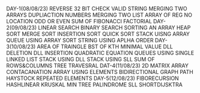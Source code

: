 DAY-1(08/08/23)
REVERSE 32 BIT
CHECK VALID STRING
MERGING TWO ARRAYS
DUPLIACTION NUMBERS
MERGING TWO LIST
ARRAY OF REG NO
LOCATION
ODD OR EVEN
SUM OF FIBONACCI
FACTORIAL
DAY-2(09/08/23)
LINEAR SEARCH
BINARY SEARCH
SORTING AN ARRAY
HEAP SORT
MERGE SORT
INSERTION SORT
QUICK SORT
STACK UISNG ARRAY
QUEUE USING ARRAY
SORT STRING USING APLHA ORDER
DAY-3(10/08/23)
AREA OF TRAINGLE
BST OF KTH MINIMAL VALUE
DLL DELETION
DLL INSERTION
QUADRATIC EQUATION
QUEUES USING SINGLE LINKED LIST
STACK USING DLL
STACK USING SLL
SUM OF ROWS&COLUMNS
TREE TRAVESRAL
DAT-4(11/08/23)
2D MATRIX
ARRAY CONTACANATION
ARRAY USING ELEMENTS
BIDIRECTIONAL
GRAPH PATH
HAYSTOCK
REPEATED ELEMENTS
DAY-5(12/08/23)
FIBORECURSION
HASHLINEAR
KRUSKAL
MIN TREE
PALINDROME SLL
SHORTDIJSKTRA
